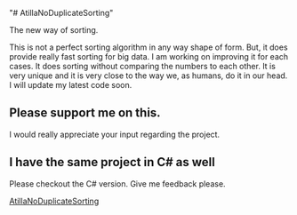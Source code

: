 "# AtillaNoDuplicateSorting"


The new way of sorting.

This is not a perfect sorting algorithm in any way shape of form. But, 
it does provide really fast sorting for big data. I am working on improving it for each cases.
It does sorting without comparing the numbers to each other. It is very unique and it is very close to 
the way we, as humans, do it in our head.
I will update my latest code soon.

## Please support me on this.

I would really appreciate your input regarding the project. 

## I have the same project in C# as well

Please checkout the C# version. Give me feedback please.

[AtillaNoDuplicateSorting](https://github.com/AtillaYadik/MySortCSharp)
